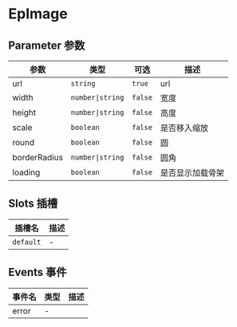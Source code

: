 # EpImage
## Parameter 参数
| 参数 | 类型 | 可选 | 描述 |
| --- | --- | --- | --- |
| url | `string` | `true` | url
| width | `number\|string` | `false` | 宽度
| height | `number\|string` | `false` | 高度
| scale | `boolean` | `false` | 是否移入缩放
| round | `boolean` | `false` | 圆
| borderRadius | `number\|string` | `false` | 圆角
| loading | `boolean` | `false` | 是否显示加载骨架
## Slots 插槽
| 插槽名 | 描述 |
|  ---  | --- |
| `default` | - |
## Events 事件
| 事件名 | 类型 |  描述 |
| --- | --- |  --- |
| error | - |  |
